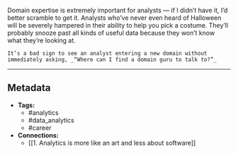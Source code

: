 
Domain expertise is extremely important for analysts — if I didn’t have it, I’d better scramble to get it. Analysts who’ve never even heard of Halloween will be severely hampered in their ability to help you pick a costume. They’ll probably snooze past all kinds of useful data because they won’t know what they’re looking at. 

```ad-hint
It’s a bad sign to see an analyst entering a new domain without immediately asking, _“Where can I find a domain guru to talk to?”_
```
  

---

## Metadata

- **Tags:**
	- #analytics
	- #data_analytics
	- #career 
- **Connections:**
	- [[1. Analytics is more like an art and less about software]]